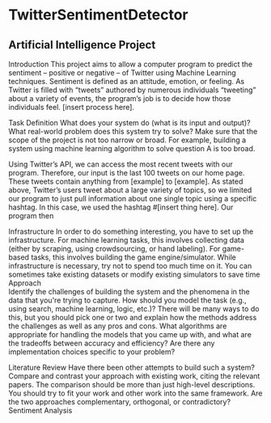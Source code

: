# TwitterSentimentDetector

## Artificial Intelligence Project

Introduction
	This project aims to allow a computer program to predict the sentiment – positive or negative – of Twitter using Machine Learning techniques. Sentiment is defined as an attitude, emotion, or feeling. As Twitter is filled with “tweets” authored by numerous individuals “tweeting” about a variety of events, the program’s job is to decide how those individuals feel. [insert process here].
  
Task Definition
  What does your system do (what is its input and output)? What real-world problem does this system try to solve?
Make sure that the scope of the project is not too narrow or broad. For example, building a system using machine learning algorithm to solve question A is too broad.

  Using Twitter’s API, we can access the most recent tweets with our program. Therefore, our input is the last 100 tweets on our home page. These tweets contain anything from [example] to [example]. As stated above, Twitter’s users tweet about a large variety of topics, so we limited our program to just pull information about one single topic using a specific hashtag. In this case, we used the hashtag #[insert thing here]. Our program then 
  
Infrastructure
  In order to do something interesting, you have to set up the infrastructure. For machine learning tasks, this involves collecting data (either by scraping, using crowdsourcing, or hand labeling). For game-based tasks, this involves building the game engine/simulator. While infrastructure is necessary, try not to spend too much time on it. You can sometimes take existing datasets or modify existing simulators to save time	
Approach	
  Identify the challenges of building the system and the phenomena in the data that you're trying to capture. How should you model the task (e.g., using search, machine learning, logic, etc.)? There will be many ways to do this, but you should pick one or two and explain how the methods address the challenges as well as any pros and cons. What algorithms are appropriate for handling the models that you came up with, and what are the tradeoffs between accuracy and efficiency? Are there any implementation choices specific to your problem?
    
Literature Review
  Have there been other attempts to build such a system? Compare and contrast your approach with existing work, citing the relevant papers. The comparison should be more than just high-level descriptions. You should try to fit your work and other work into the same framework. Are the two approaches complementary, orthogonal, or contradictory?
Sentiment Analysis



